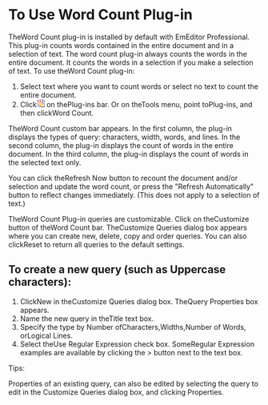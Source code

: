# To Use Word Count Plug-in

TheWord Count plug-in is installed by default with EmEditor Professional. This plug-in counts words contained in the entire document and in a selection of text. The word count plug-in always counts the words in the entire document. It
counts the words in a selection if you make a selection of text. To use theWord Count plug-in:

1. Select text where you want to count words or select no text to count the entire document.
2. Click![Word Count](../../images/plugin_wordcount.gif) on thePlug-ins bar. Or on theTools menu, point toPlug-ins, and then clickWord Count.

TheWord Count custom bar appears. In the first column, the plug-in displays the types of query: characters, width, words, and lines. In the second column, the plug-in displays the count of words in the entire document. In the third column, the
plug-in displays the count of words in the selected text only.

You can click theRefresh Now button to recount the document and/or selection and update the word count, or press the "Refresh Automatically" button to reflect changes immediately. (This does not apply to a selection of text.)

TheWord Count Plug-in queries are customizable. Click on theCustomize button of theWord Count bar. TheCustomize Queries dialog box appears where you can create new, delete, copy and order queries. You can also clickReset to return all queries to
the default settings.

## To create a new query (such as Uppercase characters):

1. ClickNew in theCustomize Queries dialog box. TheQuery Properties box appears.
2. Name the new query in theTitle text box.
3. Specify the type by Number ofCharacters,Widths,Number of Words, orLogical Lines.
4. Select theUse Regular Expression check box. SomeRegular Expression examples are available by clicking the > button next to the text box.

Tips:

Properties of an existing query, can also be edited by selecting the query to edit in the Customize Queries dialog box, and clicking Properties.
